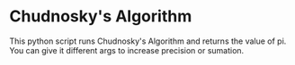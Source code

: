 # Chudnosky's Algorithm

This python script runs Chudnosky's Algorithm and returns the value of pi.
You can give it different args to increase precision or sumation.
